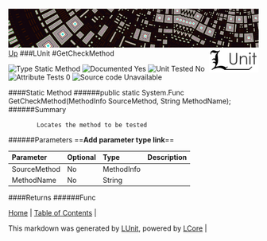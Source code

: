 ![](../Content/LUnit-banner-small.png "")
[<img style="float: right;" src="../Content/LUnit-logo-small.png">](../../README.md)
[Up](LUnit.md)
###LUnit
#GetCheckMethod

![Type Static Method](http://b.repl.ca/v1/Type-Static%20Method-lightgrey.png "") ![Documented Yes](http://b.repl.ca/v1/Documented-Yes-brightgreen.png "") ![Unit Tested No](http://b.repl.ca/v1/Unit%20Tested-No-lightgrey.png "") ![Attribute Tests 0](http://b.repl.ca/v1/Attribute%20Tests-0-lightgrey.png "") ![Source code Unavailable](http://b.repl.ca/v1/Source%20code-Unavailable-red.png "")

####Static Method
######public static System.Func<Boolean> GetCheckMethod(MethodInfo SourceMethod, String MethodName);
######Summary

            Locates the method to be tested
            
######Parameters
==__Add parameter type link__==

Parameter | Optional | Type | Description
:---  | :---  | :---  | :--- 
SourceMethod | No | MethodInfo | 
MethodName | No | String | 

####Returns
######Func<Boolean>

[Home](../../README.md) | [Table of Contents](../../TableOfContents.md) | 


This markdown was generated by [LUnit](https://github.com/CodeSingularity/LUnit), powered by [LCore](https://github.com/CodeSingularity/LCore) | 

